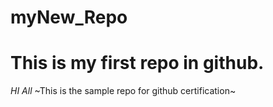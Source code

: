# myNew_Repo
# This is my first repo in github.
*HI All*  ~This is the sample repo for github certification~
